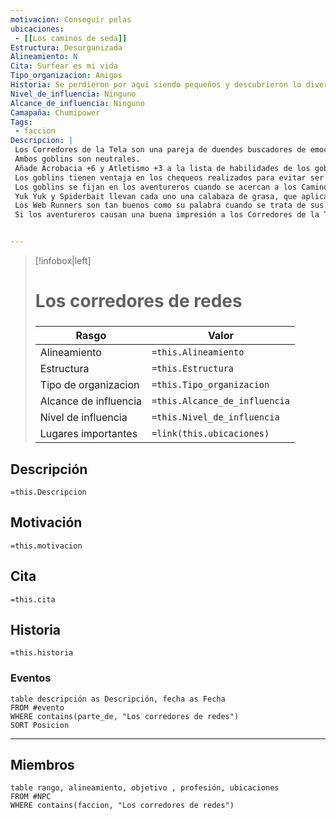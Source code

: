 ```yaml
---
motivacion: Conseguir pelas
ubicaciones:
 - [[Los caminos de seda]]
Estructura: Desorganizada
Alineamiento: N
Cita: Surfear es mi vida
Tipo_organizacion: Amigos
Historia: Se perdieron por aqui siendo pequeños y descubrieron lo divertido que es surfear redes
Nivel_de_influencia: Ninguno
Alcance_de_influencia: Ninguno 
Camapaña: Chumipower 
Tags:
 - faccion
Descripcion: |
 Los Corredores de la Tela son una pareja de duendes buscadores de emociones llamados Yuk Yuk y Spiderbait. Han vivido en la Infraoscuridad desde que tienen uso de razón, y han pasado gran parte de su tiempo buscando tesoros y sobreviviendo en los Senderos Silenciosos. Los goblins son propensos a realizar atrevidas (y a menudo tontas) acrobacias. Que alguno de ellos siga vivo es un testimonio de su suerte y habilidad. Modifica sus estadísticas como sigue:
 Ambos goblins son neutrales.
 Añade Acrobacia +6 y Atletismo +3 a la lista de habilidades de los goblins.
 Los goblins tienen ventaja en los chequeos realizados para evitar ser sorprendidos.
 Los goblins se fijan en los aventureros cuando se acercan a los Caminos de Seda y están dispuestos a actuar como guías y ayudantes, a cambio de un precio, por supuesto. Se conformarán con 2 gp por día cada uno, pero Yuk Yuk (que es quien negocia) es igual de probable que pida algo llamativo que pertenezca a uno de los personajes. También puede pedir algún favor no especificado, que se pagará cuando los goblins y los aventureros lleguen a su destino y se separen. Puede que pida la primera opción de cualquier botín que el grupo descubra en los Caminos de Seda, y esperará y pedirá una parte del tesoro a pesar de todo.
 Yuk Yuk y Spiderbait llevan cada uno una calabaza de grasa, que aplican a sus pies para poder "navegar por las telarañas". Mientras se deslizan por las telarañas, se mueven al doble de su velocidad normal al caminar.
 Los Web Runners son tan buenos como su palabra cuando se trata de sus servicios, y pueden enseñar a los personajes una o dos cosas. Mientras viajan con los dos goblins, los personajes tienen ventaja en los chequeos realizados para evitar ser sorprendidos. Los goblins conocen los Caminos de Seda lo suficientemente bien como para no perderse en ellos.
 Si los aventureros causan una buena impresión a los Corredores de la Tela y si los objetivos del grupo parecen ofrecer oportunidades interesantes para hacer cosas nuevas y peligrosas, los goblins se ofrecen a quedarse después de cruzar los Caminos Silenciosos, y a ayudar a guiar a los personajes a través de la Infraoscuridad. Sin embargo, los dos no abandonarán la Infraoscuridad. Yuk Yuk intentará negociar una tarifa adecuada, pero los goblins podrían simplemente acompañarles, contentándose con ganar cualquier parte justa de lo que el grupo adquiera.


---
```

> [!infobox|left]
>  # Los corredores de redes
> ###
> |Rasgo | Valor |
> | --- | --- |
> | Alineamiento | `=this.Alineamiento`|
> | Estructura | `=this.Estructura` |
> | Tipo de organizacion | `=this.Tipo_organizacion` |
>  | Alcance de influencia| `=this.Alcance_de_influencia` |
>  | Nivel de influencia| `=this.Nivel_de_influencia` |
>  | Lugares  importantes| `=link(this.ubicaciones)` |


## Descripción
`=this.Descripcion`
## Motivación
`=this.motivacion`
## Cita
`=this.cita`
## Historia
`=this.historia`
### Eventos
```dataview
table descripción as Descripción, fecha as Fecha
FROM #evento
WHERE contains(parte_de, "Los corredores de redes")
SORT Posicion
```

___

## Miembros

```dataview
table rango, alineamiento, objetivo , profesión, ubicaciones
FROM #NPC
WHERE contains(faccion, "Los corredores de redes")
```
